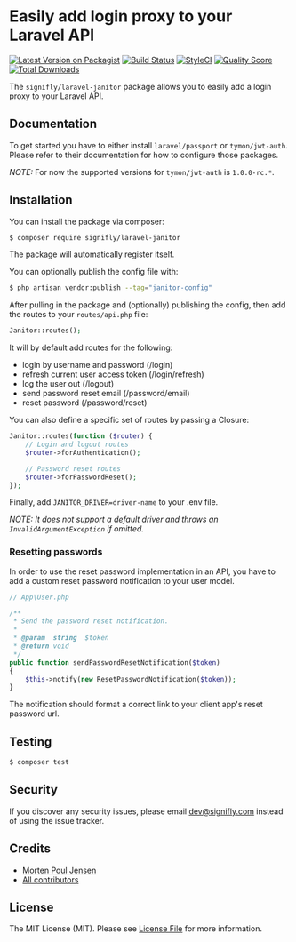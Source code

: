 # Easily add login proxy to your Laravel API

[![Latest Version on Packagist](https://img.shields.io/packagist/v/signifly/laravel-janitor.svg?style=flat-square)](https://packagist.org/packages/signifly/laravel-janitor)
[![Build Status](https://img.shields.io/travis/signifly/laravel-janitor/master.svg?style=flat-square)](https://travis-ci.org/signifly/laravel-janitor)
[![StyleCI](https://styleci.io/repos/173741214/shield?branch=master)](https://styleci.io/repos/173741214)
[![Quality Score](https://img.shields.io/scrutinizer/g/signifly/laravel-janitor.svg?style=flat-square)](https://scrutinizer-ci.com/g/signifly/laravel-janitor)
[![Total Downloads](https://img.shields.io/packagist/dt/signifly/laravel-janitor.svg?style=flat-square)](https://packagist.org/packages/signifly/laravel-janitor)

The `signifly/laravel-janitor` package allows you to easily add a login proxy to your Laravel API.

## Documentation
To get started you have to either install `laravel/passport` or `tymon/jwt-auth`. Please refer to their documentation for how to configure those packages.

*NOTE:* For now the supported versions for `tymon/jwt-auth` is `1.0.0-rc.*`.

## Installation

You can install the package via composer:

```bash
$ composer require signifly/laravel-janitor
```

The package will automatically register itself.


You can optionally publish the config file with:

```bash
$ php artisan vendor:publish --tag="janitor-config"
```

After pulling in the package and (optionally) publishing the config, then add the routes to your `routes/api.php` file:

```php
Janitor::routes();
```

It will by default add routes for the following:
- login by username and password (/login)
- refresh current user access token (/login/refresh)
- log the user out (/logout)
- send password reset email (/password/email)
- reset password (/password/reset)

You can also define a specific set of routes by passing a Closure:

```php
Janitor::routes(function ($router) {
    // Login and logout routes
    $router->forAuthentication();

    // Password reset routes
    $router->forPasswordReset();
});
```

Finally, add `JANITOR_DRIVER=driver-name` to your .env file. 

*NOTE: It does not support a default driver and throws an `InvalidArgumentException` if omitted.*

### Resetting passwords

In order to use the reset password implementation in an API, you have to add a custom reset password notification to your user model.

```php
// App\User.php

/**
 * Send the password reset notification.
 *
 * @param  string  $token
 * @return void
 */
public function sendPasswordResetNotification($token)
{
    $this->notify(new ResetPasswordNotification($token));
}
```

The notification should format a correct link to your client app's reset password url.

## Testing
```bash
$ composer test
```

## Security

If you discover any security issues, please email dev@signifly.com instead of using the issue tracker.

## Credits

- [Morten Poul Jensen](https://github.com/pactode)
- [All contributors](../../contributors)

## License

The MIT License (MIT). Please see [License File](LICENSE.md) for more information.
